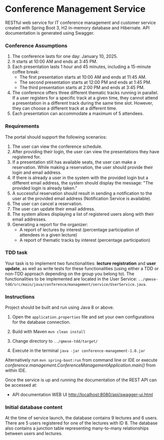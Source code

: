 
# Conference Management Service

RESTful web service for IT conference management and customer service created with Spring Boot 3, H2 in-memory database and Hibernate. API documentation is generated using Swagger.



### Conference Assumptions
1. The conference lasts for one day: January 10, 2025.
2. It starts at 10:00 AM and ends at 3:45 PM.
3. Each presentation lasts 1 hour and 45 minutes, including a 15-minute coffee break:
   - The first presentation starts at 10:00 AM and ends at 11:45 AM.
   - The second presentation starts at 12:00 PM and ends at 1:45 PM.
   - The third presentation starts at 2:00 PM and ends at 3:45 PM.
4. The conference offers three different thematic tracks running in parallel. If a user registers for a specific track at a given time, they cannot attend a presentation in a different track during the same time slot. However, they can choose a different track at a different time.
5. Each presentation can accommodate a maximum of 5 attendees.



### Requirements
The portal should support the following scenarios:
1. The user can view the conference schedule.
2. After providing their login, the user can view the presentations they have registered for.
3. If a presentation still has available seats, the user can make a reservation. While making a reservation, the user should provide their login and email address.
4. If there is already a user in the system with the provided login but a different email address, the system should display the message: "The provided login is already taken."
5. A successful reservation should result in sending a notification to the user at the provided email address (Notification Service is available).
6. The user can cancel a reservation.
7. The user can update their email address.
8. The system allows displaying a list of registered users along with their email addresses.
9. Generating a report for the organizer:
   - A report of lectures by interest (percentage participation of attendees in a given lecture)
   - A report of thematic tracks by interest (percentage participation)



### TDD task
Your task is to implement two functionalities: **lecture registration** and **user update**, as well as write tests for these functionalities 
(using either a TDD or non-TDD approach depending on the group you belong to). 
The functionalities to be implemented are located in the User Service: ```../qmese-tdd/src/main/java/conference/management/service/UserService.java```.



### Instructions

Project should be built and run using Java 8 or above.

1. Open the `application.properties` file and set your own configurations for the database connection.

2. Build with Maven ```mvn clean install```

3. Change directory to ```../qmese-tdd/target/```

4. Execute in the terminal ```java -jar conference-management-1.0.jar ```

Alternatively run ```mvn spring-boot:run``` from command line or IDE or execute *conference.management.ConferenceManagementApplication.main()* from within IDE.

Once the service is up and running the documentation of the REST API can be accessed at:

* API documentation WEB UI [http://localhost:8080/api/swagger-ui.html](http://localhost:8080/api/swagger-ui.html)



### Initial database content
At the time of service launch, the database contains 9 lectures and 6 users. There are 5 users registered for one of the lectures with ID 8. The database also contains a junction table representing many-to-many relationships between users and lectures.

